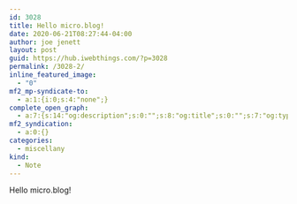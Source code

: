 ```yaml
---
id: 3028
title: Hello micro.blog!
date: 2020-06-21T08:27:44-04:00
author: joe jenett
layout: post
guid: https://hub.iwebthings.com/?p=3028
permalink: /3028-2/
inline_featured_image:
  - "0"
mf2_mp-syndicate-to:
  - a:1:{i:0;s:4:"none";}
complete_open_graph:
  - a:7:{s:14:"og:description";s:0:"";s:8:"og:title";s:0:"";s:7:"og:type";s:0:"";s:12:"twitter:card";s:7:"summary";s:15:"twitter:creator";s:0:"";s:19:"twitter:description";s:0:"";s:8:"og:image";s:0:"";}
mf2_syndication:
  - a:0:{}
categories:
  - miscellany
kind:
  - Note
---
```

Hello micro.blog!